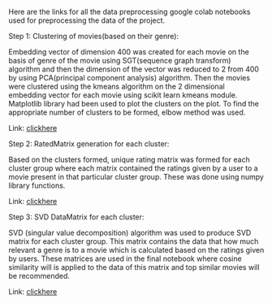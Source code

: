 Here are the links for all the data preprocessing google colab notebooks used for preprocessing the data of the project.




Step 1: Clustering of movies(based on their genre):

Embedding vector of dimension 400 was created for each movie on the basis of genre of the movie using SGT(sequence graph transform) algorithm and then the dimension of the vector was reduced to 2 from 400 by using PCA(principal component analysis) algorithm. Then the movies were clustered using the kmeans algorithm on the 2 dimensional embedding vector for each movie using scikit learn kmeans module. Matplotlib library had been used to plot the clusters on the plot. To find the appropriate number of clusters to be formed, elbow method was used. 

Link: [clickhere](https://colab.research.google.com/drive/1RxSPhKid7Bqes8xZ8y8CL6hPlzmwnVTz?usp=sharing)


Step 2: RatedMatrix generation for each cluster:

Based on the clusters formed, unique rating matrix was formed for each cluster group where each matrix contained the ratings given by a user to a movie present in that particular cluster group. These was done using numpy library functions. 

Link: [clickhere](https://colab.research.google.com/drive/1rNL9N_03PBIDJPtrLDC-LovmGb_VglJL?usp=sharing)


Step 3: SVD DataMatrix for each cluster:

SVD (singular value decomposition) algorithm was used to produce SVD matrix for each cluster group. This matrix contains the data that how much relevant a genre is to a movie which is calculated based on the ratings given by users. These matrices are used in the final notebook where cosine similarity will is applied to the data of this matrix and top similar movies will be recommended. 

Link: [clickhere](https://colab.research.google.com/drive/1hLy2f-yIsJxSYkkLQoUpxnfWsvEs96pj?usp=sharing)
